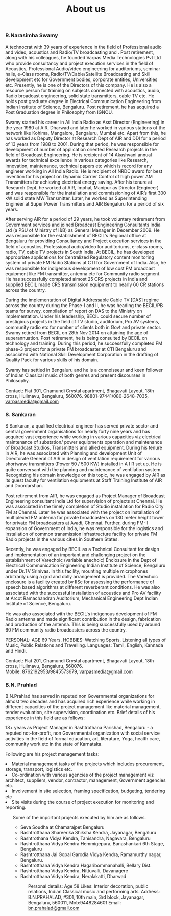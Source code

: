 ﻿---
layout: page
title: About us
permalink: /about/
---

### R.Narasimha Swamy

A technocrat with 39 years of experience in the field of Professional audio and video, acoustics and Radio/TV broadcasting and .   Post retirement, along with his colleagues, he founded Varpas Media Technologies Pvt Ltd who provide consultancy and project execution services in the field of  Acoustics, Professional Audio/video engineering for auditoriums, seminar halls, e-Class rooms, Radio/TV/Cable/Satellite Broadcasting  and Skill development etc for Government bodies, corporate entities, Universities etc.  Presently, he is one of the Directors of this company.  He is also a resource person for training on subjects connected with acoustics, audio, Radio broadcast engineering, solid state transmitters, cable TV etc.    He holds post graduate degree in Electrical Communication Engineering from Indian Institute of Science, Bengaluru.  Post retirement, he has acquired a Post Graduation degree in Philosophy from IGNOU.  

Swamy started his career in All India Radio as Asst Director (Engineering) in the year 1980 at AIR, Dharwad and later he worked in various stations of the network like Kohima, Mangalore, Bengaluru, Mumbai etc.  Apart from this, he has worked as Deputy Director at Research Dept of AIR and DDI for a period of 13 years from 1988 to 2001.  During that period, he was responsible for development of number of application oriented Research projects in the field of Broadcast Engineering. He is recipient of 14 Akashvani annual awards for technical excellence in various categories like Research, innovation, maintenance, technical papers etc which is record for any engineer working in All India Radio.  He is recipient of NRDC award for best invention for his project on Dynamic Carrier Control of high power AM Transmitters for achieving electrical energy saving.  After his tenure at Research Dept, he worked at AIR, Imphal, Manipur as Director (Engineer) and was responsible for the installation and commissioning of AIR’s first 300 kW solid state MW Transmitter. Later, he worked as Superintending Engineer at Super Power Transmitters and AIR Bengaluru for a period of six years.

After serving AIR for a period of 29 years, he took voluntary retirement from Government services and joined Broadcast Engineering Consultants India Ltd (a PSU of Ministry of I&B) as General Manager in December 2009. He was responsible for the establishment of BECIL's Regional office at Bengaluru  for providing Consultancy and Project execution services in the field of acoustics, Professional audio/video for auditoriums, e-class rooms, radio, TV, cable TV projects in South India.  At BECIL, he has developed appropriate applications for Centralized Regulatory content monitoring system of private FM Radio Stations at CTI for Government of India.   Also, he was responsible for indigenous development of low cost FM broadcast equipment like FM transmitter, antenna etc for Community radio segment. He has successfully completed almost 25 CRS projects in India and supplied BECIL made CRS transmission equipment to nearly 60 CR stations across the country.

During the implementation of Digital Addressable Cable TV [DAS] regime across the country during the Phase-I and II, he was heading the BECIL/PB teams for survey, compilation of report on DAS to the Ministry on implementation. Under his leadership, BECIL could secure number of prestigious projects in the field of TV studio, auditorium, Pro AV systems, community radio etc for number of clients both in Govt and private sector. Swamy retired from BECIL on 28th Nov 2014 on attaining the age of superannuation. Post retirement, he is being consulted by BECIL on technology and training.  During this period, he successfully completed FM phase-3 project for a private FM broadcaster at CTI Bengaluru and associated with National Skill Development Corporation in the drafting of Quality Pack for various skills of his domain.    

Swamy has settled in Bengaluru and he is a connoisseur and keen follower of Indian Classical music of both genres and present discourses in Philosophy.   

Contact: Flat 301, Chamundi Crystal apartment, Bhagavati Layout, 18th cross, Hulimavu, Bengaluru, 560076.   98801-97441/080-2648-7035, varpasmedia@gmail.com

### S. Sankaran
S Sankaran, a qualified electrical engineer has served private sector and central government organisations for nearly forty nine years and has acquired vast experience while working in various capacities viz electrical maintenance of substation/ power equipments operation and maintenance of Broadcast Studios, Transmitters and allied equipment.  During his tenure in AIR, he was associated with Planning and development Unit of Directorate General of AIR in design of ventilation requirement for various shortwave transmitters (Power 50 / 500 KW) installed in A I R set up.  He is quite conversant with the planning and maintenance of ventilation system. Recognizing his domain knowledge on this topic, he was engaged by AIR as its guest faculty for ventilation equipments at Staff Training Institute of AIR and Doordarshan.

Post retirement from AIR, he was engaged as Project Manager of Broadcast Engineering consultant India Ltd for supervision of projects at Chennai.  He was associated in the timely completion of Studio installation for Radio City FM at Chennai.  Later he was associated with the  project on installation of multiplexed FM antenna for private broadcasters on 130 meter height tower for private FM broadcasters at Avadi, Chennai.   Further, during FM-II expansion of Government of India, he was responsible for the logistics and installation of common transmission infrastructure facility for private FM Radio projects in the various cities in Southern States.

Recently, he was engaged by BECIL as a Technical Consultant for design and implementation of an important and challenging project on the establishment of Varechoic (variable anechoic) Enclosure in the Dept of Electrical Communication Engineering Indian Institute of Science, Bengaluru under Dr.TV Srinivas. In this facility, mounting multiple microphones arbitrarily using a grid and dolly arrangement is provided. The Varechoic enclosure is a facility created by IISc for assessing the performance of speech based algorithms at different reverberant conditions. He was also associated with the successful installation of acoustics and Pro AV facility at Arcot Ramachandran Auditorium, Mechanical Engineering Dept Indian Institute of Science, Bengaluru.

He was also associated with the BECIL's indigenous development of FM Radio antenna and made significant contribution in the design, fabrication and production of the antenna. This is being successfully used by around 60 FM community radio broadcasters across the country.

PERSONAL: AGE 69 Years.
HOBBIES: Watching Sports, Listening all types of Music, Public Relations and Travelling.
Languages: Tamil, English, Kannada and Hindi.

Contact: Flat 201, Chamundi Crystal apartment, Bhagavati Layout, 18th cross, Hulimavu, Bengaluru, 560076.  
Mobile: 8762192953/9845573679, varpasmedia@gmail.com

<div class="post-content e-content">

### B.N. Prahlad
B.N.Prahlad has served in reputed non Governmental organizations for almost two decades and has acquired rich experience while working in different capacities of the project management like material management, tender evaluation, site supervision, coordination etc. Brief details of his experience in this field are as follows:

18+ years as Project Manager in Rashtrothana Parishad, Bengaluru - a reputed not-for-profit, non Governmental organization with social service activities in the field of formal education, art, literature, Yoga, health care, community work etc in the state of Karnataka.

<div class="post-content e-content">

Following are his project management tasks:

<li>Material management tasks of the projects which includes procurement, storage, transport, logistics etc.</li>
<li>Co-ordination with various agencies of the project management viz architect, suppliers, vendor, contractor, management, Government agencies etc.</li>
<li>Involvement in site selection, framing specification, budgeting, tendering etc</li>
<li>Site visits during the course of project execution for monitoring and reporting.</li>
<ul>

Some of the important projects executed by him are as follows.

<ul>
<li>Seva Soudha at Chamarajpet Bengaluru</li>
<li>Rashtrotthana Shareerika Shiksha Kendra, Jayanagar, Bengaluru</li>
<li>Rashtrothana Vidya Kendra, Tanisandra, Nagavara, Bengaluru</li>
<li>Rashtrotthana Vidya Kendra Hemmigepura, Banashankari 6th Stage, Bengaluru</li>
<li>Rashtrotthana Jai Gopal Garodia Vidya Kendra, Ramamurthy nagar, Bengaluru.</li>
<li>Rashtrotthana Vidya Kendra Hagaribommanahalli, Bellary Dist.</li>
<li>Rashtrotthana Vidya Kendra, Nittuvalli, Davanagere</li>
<li>Rashtrotthana Vidya Kendra, Neralakatti, Dharwad</li>

<ul>



Personal details: Age 58
Likes: Interior decoration, public relations, Indian Classical music and performing arts.
Address:
B.N.PRAHALAD, #301, 10th main, 3rd block, Jayanagar, Bengaluru, 560011,
Mob:9448284601
Email: bn.prahalad@gmail.com
